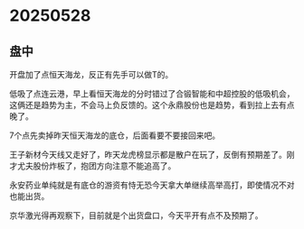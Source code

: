 # 20250528

## 盘中

开盘加了点恒天海龙，反正有先手可以做T的。

低吸了点连云港，早上看恒天海龙的分时错过了合锻智能和中超控股的低吸机会，这俩还是趋势为主，不会马上负反馈的。这个永鼎股份也是趋势，看到拉上去有点晚了。

7个点先卖掉昨天恒天海龙的底仓，后面看要不要接回来吧。

王子新材今天线又走好了，昨天龙虎榜显示都是散户在玩了，反倒有预期差了。刚才尤夫股份炸板了，抱团方向注意不能追高了。

永安药业单纯就是有底仓的游资有恃无恐今天拿大单继续高举高打，即使情况不对也能出货。

京华激光得再观察下，目前就是个出货盘口，今天平开有点不及预期了。
